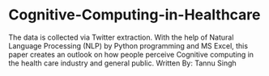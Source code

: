 # Cognitive-Computing-in-Healthcare
The data is collected via Twitter extraction. With the help of Natural Language Processing (NLP) by Python programming and MS Excel, this paper creates an outlook on how people perceive Cognitive computing in the health care industry and general public.
Written By: Tannu Singh
